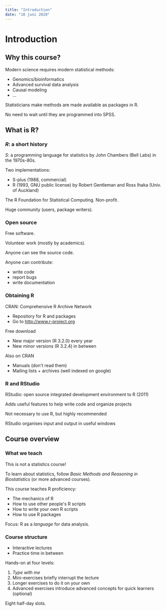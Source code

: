 ```yaml
---
title: "Introduction"
date: "10 juni 2020"
---
```


# Introduction

## Why this course?

Modern science requires modern statistical methods:
 
- Genomics/bioinformatics
- Advanced survival data analysis
- Causal modeling
- ...

Statisticians make methods are made available as packages in R.

No need to wait until they are programmed into SPSS.

## What is R? 

### _R_: a short history

_S_: a programming language for statistics by John Chambers (Bell Labs) in the 1970s-80s.

Two implementations:

- S-plus (1988, commercial)
- R (1993, GNU public license) by Robert Gentleman and Ross Ihaka (Univ. of Auckland)

The R Foundation for Statistical Computing. Non-profit. 

Huge community (users, package writers).

### Open source

Free software.

Volunteer work (mostly by academics).

Anyone can see the source code.

Anyone can contribute:

- write code
- report bugs
- write documentation


### Obtaining R

CRAN: Comprehensive R Archive Network 

- Repository for R and packages
- Go to http://www.r-project.org

Free download

- New major version (R 3.2.0) every year 
- New minor versions (R 3.2.4) in between

Also on CRAN

- Manuals (don't read them)
- Mailing lists + archives (well indexed on google)


### R and RStudio

RStudio: open source integrated development environment to R (2011)

Adds useful features to help write code and organize projects

Not necessary to use R, but highly recommended

RStudio organises input and output in useful windows


## Course overview

### What we teach

This is not a statistics course!
	
To learn about statistics, follow _Basic Methods and Reasoning in Biostatistics_ (or more advanced courses).

This course teaches R proficiency:

- The mechanics of R
- How to use other people's R scripts
- How to write your own R scripts
- How to use R packages 

Focus: R as a _language_ for data analysis.


### Course structure

- Interactive lectures 
- Practice time in between

Hands-on at four levels:

1. *Type with me*
2. Mini-exercises briefly interrupt the lecture
3. Longer exercises to do it on your own
4. Advanced exercises introduce advanced concepts for quick learners (optional)

Eight half-day slots.









